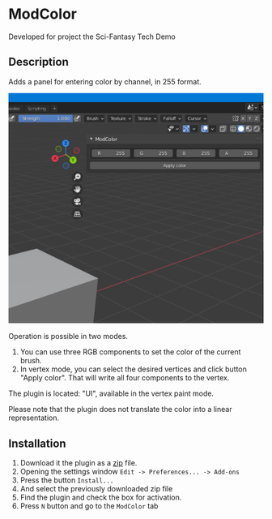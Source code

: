 # ModColor
Developed for project the Sci-Fantasy Tech Demo

## Description
Adds a panel for entering color by channel, in 255 format.

![Image alt](https://github.com/serkkz/res/blob/master/ModColor.png)

Operation is possible in two modes.

1. You can use three RGB components to set the color of the current brush.
2. In vertex mode, you can select the desired vertices and click button "Apply color". That will write all four components to the vertex.

The plugin is located: "UI", available in the vertex paint mode.

Please note that the plugin does not translate the color into a linear representation.

## Installation
1. Download it the plugin as a [zip](https://github.com/serkkz/ModColor/releases/download/0.1/ModColor.zip) file.
2. Opening the settings window `Edit -> Preferences... -> Add-ons`
3. Press the button `Install...`
4. And select the previously downloaded zip file
5. Find the plugin and check the box for activation.
6. Press `N` button and go to the `ModColor` tab
